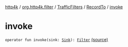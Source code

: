 [http4k](../../../index.md) / [org.http4k.filter](../../index.md) / [TrafficFilters](../index.md) / [RecordTo](index.md) / [invoke](./invoke.md)

# invoke

`operator fun invoke(sink: `[`Sink`](../../../org.http4k.traffic/-sink/index.md)`): `[`Filter`](../../../org.http4k.core/-filter/index.md) [(source)](https://github.com/http4k/http4k/blob/master/http4k-core/src/main/kotlin/org/http4k/filter/TrafficFilters.kt#L24)